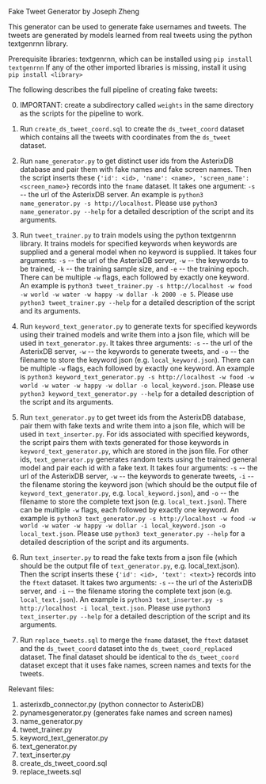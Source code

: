 Fake Tweet Generator by Joseph Zheng


This generator can be used to generate fake usernames and tweets. The tweets are generated by models learned from real tweets using the python textgenrnn library.


Prerequisite libraries: textgenrnn, which can be installed using `pip install textgenrnn`
If any of the other imported libraries is missing, install it using `pip install <library>`


The following describes the full pipeline of creating fake tweets:

0. IMPORTANT: create a subdirectory called `weights` in the same directory as the scripts for the pipeline to work.

1. Run `create_ds_tweet_coord.sql` to create the `ds_tweet_coord` dataset which contains all the tweets with coordinates from the `ds_tweet` dataset.

2. Run `name_generator.py` to get distinct user ids from the AsterixDB database and pair them with fake names and fake screen names. Then the script inserts these `{'id': <id>, 'name': <name>, 'screen_name': <screen_name>}` records into the `fname` dataset. It takes one argument: `-s` -- the url of the AsterixDB server. An example is `python3 name_generator.py -s http://localhost`. Please use `python3 name_generator.py --help` for a detailed description of the script and its arguments.

3. Run `tweet_trainer.py` to train models using the python textgenrnn library. It trains models for specified keywords when keywords are supplied and a general model when no keyword is supplied. It takes four arguments: `-s` -- the url of the AsterixDB server, `-w` -- the keywords to be trained, `-k` -- the training sample size, and `-e` -- the training epoch. There can be multiple `-w` flags, each followed by exactly one keyword. An example is `python3 tweet_trainer.py -s http://localhost -w food -w world -w water -w happy -w dollar -k 2000 -e 5`. Please use `python3 tweet_trainer.py --help` for a detailed description of the script and its arguments.

4. Run `keyword_text_generator.py` to generate texts for specified keywords using their trained models and write them into a json file, which will be used in `text_generator.py`. It takes three arguments: `-s` -- the url of the AsterixDB server, `-w` -- the keywords to generate tweets, and `-o` -- the filename to store the keyword json (e.g. `local_keyword.json`). There can be multiple `-w` flags, each followed by exactly one keyword. An example is `python3 keyword_text_generator.py -s http://localhost -w food -w world -w water -w happy -w dollar -o local_keyword.json`. Please use `python3 keyword_text_generator.py --help` for a detailed description of the script and its arguments.

5. Run `text_generator.py` to get tweet ids from the AsterixDB database, pair them with fake texts and write them into a json file, which will be used in `text_inserter.py`. For ids associated with specified keywords, the script pairs them with texts generated for those keywords in `keyword_text_generator.py`, which are stored in the json file. For other ids, `text_generator.py` generates random texts using the trained general model and pair each id with a fake text. It takes four arguments: `-s` -- the url of the AsterixDB server, `-w` -- the keywords to generate tweets, `-i` -- the filename storing the keyword json (which should be the output file of `keyword_text_generator.py`, e.g. `local_keyword.json`), and `-o` -- the filename to store the complete text json (e.g. `local_text.json`). There can be multiple `-w` flags, each followed by exactly one keyword. An example is `python3 text_generator.py -s http://localhost -w food -w world -w water -w happy -w dollar -i local_keyword.json -o local_text.json`. Please use `python3 text_generator.py --help` for a detailed description of the script and its arguments.

6. Run `text_inserter.py` to read the fake texts from a json file (which should be the output file of `text_generator.py`, e.g. local_text.json). Then the script inserts these `{'id': <id>, 'text': <text>}` records into the `ftext` dataset. It takes two arguments: `-s` -- the url of the AsterixDB server, and `-i` -- the filename storing the complete text json (e.g. `local_text.json`). An example is `python3 text_inserter.py -s http://localhost -i local_text.json`. Please use `python3 text_inserter.py --help` for a detailed description of the script and its arguments.

7. Run `replace_tweets.sql` to merge the `fname` dataset, the `ftext` dataset and the `ds_tweet_coord` dataset into the `ds_tweet_coord_replaced` dataset. The final dataset should be identical to the `ds_tweet_coord` dataset except that it uses fake names, screen names and texts for the tweets.


Relevant files:
1. asterixdb_connector.py (python connector to AsterixDB)
2. pynamesgenerator.py (generates fake names and screen names)
3. name_generator.py
4. tweet_trainer.py
5. keyword_text_generator.py
6. text_generator.py
7. text_inserter.py
8. create_ds_tweet_coord.sql
9. replace_tweets.sql
